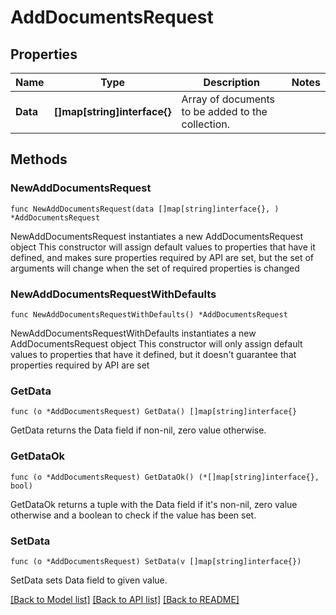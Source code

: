 # AddDocumentsRequest

## Properties

Name | Type | Description | Notes
------------ | ------------- | ------------- | -------------
**Data** | **[]map[string]interface{}** | Array of documents to be added to the collection. | 

## Methods

### NewAddDocumentsRequest

`func NewAddDocumentsRequest(data []map[string]interface{}, ) *AddDocumentsRequest`

NewAddDocumentsRequest instantiates a new AddDocumentsRequest object
This constructor will assign default values to properties that have it defined,
and makes sure properties required by API are set, but the set of arguments
will change when the set of required properties is changed

### NewAddDocumentsRequestWithDefaults

`func NewAddDocumentsRequestWithDefaults() *AddDocumentsRequest`

NewAddDocumentsRequestWithDefaults instantiates a new AddDocumentsRequest object
This constructor will only assign default values to properties that have it defined,
but it doesn't guarantee that properties required by API are set

### GetData

`func (o *AddDocumentsRequest) GetData() []map[string]interface{}`

GetData returns the Data field if non-nil, zero value otherwise.

### GetDataOk

`func (o *AddDocumentsRequest) GetDataOk() (*[]map[string]interface{}, bool)`

GetDataOk returns a tuple with the Data field if it's non-nil, zero value otherwise
and a boolean to check if the value has been set.

### SetData

`func (o *AddDocumentsRequest) SetData(v []map[string]interface{})`

SetData sets Data field to given value.



[[Back to Model list]](../README.md#documentation-for-models) [[Back to API list]](../README.md#documentation-for-api-endpoints) [[Back to README]](../README.md)



